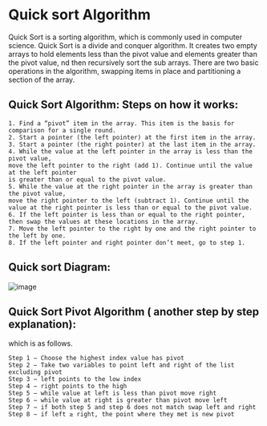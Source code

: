 
# Quick sort Algorithm

Quick Sort is a sorting algorithm, which is commonly used in computer science. 
Quick Sort is a divide and conquer algorithm. 
It creates two empty arrays to hold elements less than the pivot value and elements greater than the pivot value, 
nd then recursively sort the sub arrays. There are two basic operations in the algorithm, 
swapping items in place and partitioning a section of the array.

## Quick Sort Algorithm: Steps on how it works:
```
1. Find a “pivot” item in the array. This item is the basis for comparison for a single round.
2. Start a pointer (the left pointer) at the first item in the array.
3. Start a pointer (the right pointer) at the last item in the array.
4. While the value at the left pointer in the array is less than the pivot value, 
move the left pointer to the right (add 1). Continue until the value at the left pointer 
is greater than or equal to the pivot value.
5. While the value at the right pointer in the array is greater than the pivot value,
move the right pointer to the left (subtract 1). Continue until the value at the right pointer is less than or equal to the pivot value.
6. If the left pointer is less than or equal to the right pointer, then swap the values at these locations in the array.
7. Move the left pointer to the right by one and the right pointer to the left by one.
8. If the left pointer and right pointer don’t meet, go to step 1.
```

## Quick sort Diagram:

![image](https://user-images.githubusercontent.com/47218880/52734389-b4fd4400-2f8a-11e9-9683-f929907f65d5.png)


## Quick Sort Pivot Algorithm ( another step by step explanation):
which is as follows.
```
Step 1 − Choose the highest index value has pivot
Step 2 − Take two variables to point left and right of the list excluding pivot
Step 3 − left points to the low index
Step 4 − right points to the high
Step 5 − while value at left is less than pivot move right
Step 6 − while value at right is greater than pivot move left
Step 7 − if both step 5 and step 6 does not match swap left and right
Step 8 − if left ≥ right, the point where they met is new pivot

```
